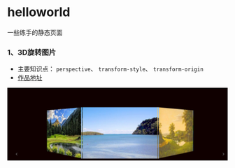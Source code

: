# helloworld
一些练手的静态页面

### 1、3D旋转图片<br>
* 主要知识点： `perspective`、 `transform-style`、 `transform-origin`<br>
* [作品地址](https://littelfei.github.io/helloworld/3drotate.html "悬停显示")<br>
<img src="image/3drotate.png" alt="3D旋转图片特效">


